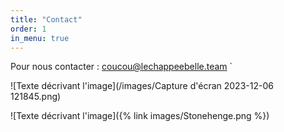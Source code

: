 ```yaml
---
title: "Contact"
order: 1
in_menu: true
---
```

Pour nous contacter : [coucou@lechappeebelle.team](mailto:coucou@lechappeebelle.team)
`

![Texte décrivant l'image](/images/Capture d'écran 2023-12-06 121845.png) 


![Texte décrivant l'image]({% link images/Stonehenge.png %}) 